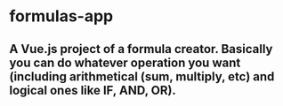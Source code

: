 # formulas-app

## A Vue.js project of a formula creator. Basically you can do whatever operation you want (including arithmetical (sum, multiply, etc) and logical ones like IF, AND, OR).  
